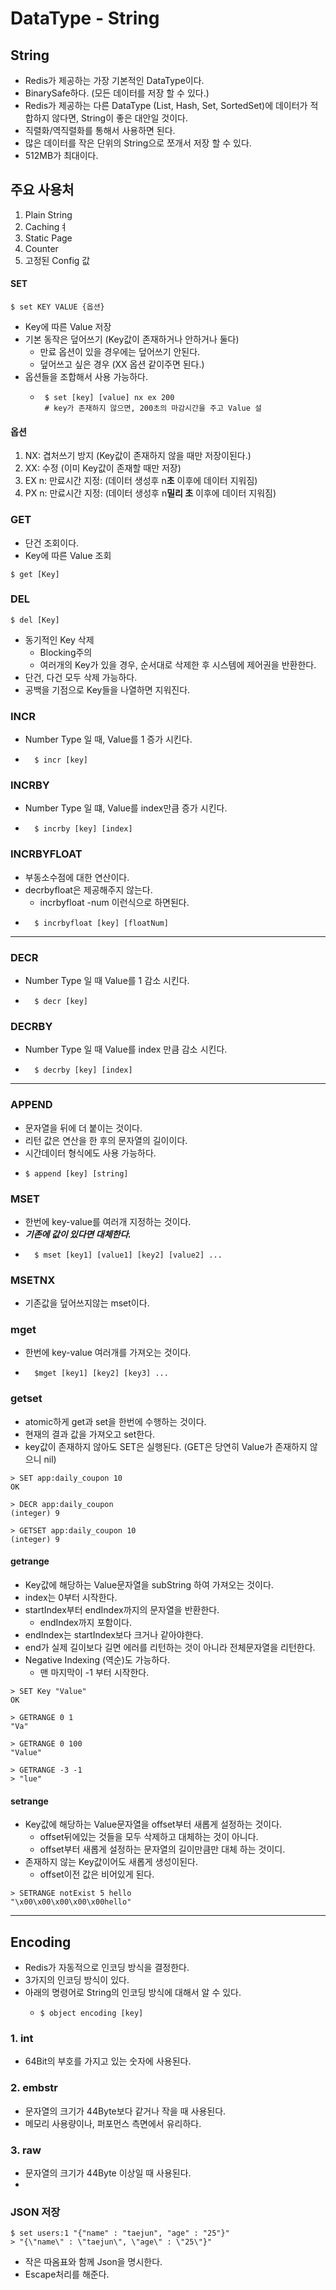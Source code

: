 # DataType - String

## String
- Redis가 제공하는 가장 기본적인 DataType이다.
- BinarySafe하다. (모든 데이터를 저장 할 수 있다.)
- Redis가 제공하는 다른 DataType (List, Hash, Set, SortedSet)에 데이터가 적합하지 않다면, String이 좋은 대안일 것이다.
- 직렬화/역직렬화를 통해서 사용하면 된다.
- 많은 데이터를 작은 단위의 String으로 쪼개서 저장 할 수 있다.
- 512MB가 최대이다.

## 주요 사용처
1. Plain String
2. Cachingㅕ
3. Static Page
4. Counter
5. 고정된 Config 값

#### SET
```shell
$ set KEY VALUE {옵션}
```
- Key에 따른 Value 저장
- 기본 동작은 덮어쓰기 (Key값이 존재하거나 안하거나 둘다)
  - 만료 옵션이 있을 경우에는 덮어쓰기 안된다.
  - 덮어쓰고 싶은 경우 (XX 옵션 같이주면 된다.)
- 옵션들을 조합해서 사용 가능하다.
  - ```shell
     $ set [key] [value] nx ex 200
     # key가 존재하지 않으면, 200초의 마감시간을 주고 Value 설
    ```
#### 옵션
1. NX: 겹처쓰기 방지 (Key값이 존재하지 않을 때만 저장이된다.)
2. XX: 수정 (이미 Key값이 존재할 때만 저장)
3. EX n: 만료시간 지정: (데이터 생성후 n**초** 이후에 데이터 지워짐)
4. PX n: 만료시간 지정: (데이터 생성후 n**밀리 초** 이후에 데이터 지워짐)

### GET
- 단건 조회이다.
- Key에 따른 Value 조회
```shell
$ get [Key]
```

### DEL
```shell
$ del [Key]
```
- 동기적인 Key 삭제
  - Blocking주의
  - 여러개의 Key가 있을 경우, 순서대로 삭제한 후 시스템에 제어권을 반환한다.
- 단건, 다건 모두 삭제 가능하다.
- 공백을 기점으로 Key들을 나열하면 지워진다.

### INCR
- Number Type 일 때, Value를 1 증가 시킨다.
- ```shell
    $ incr [key]
  ```
### INCRBY
- Number Type 일 떄, Value를 index만큼 증가 시킨다.
- ```shell
    $ incrby [key] [index]
  ```
  
### INCRBYFLOAT
- 부동소수점에 대한 연산이다.
- decrbyfloat은 제공해주지 않는다.
  - incrbyfloat -num 이런식으로 하면된다.
- ```shell
    $ incrbyfloat [key] [floatNum]
  ```
***

### DECR
- Number Type 일 때 Value를 1 감소 시킨다.
- ```shell
    $ decr [key]
  ```
  
### DECRBY
- Number Type 일 때 Value를 index 만큼 감소 시킨다.
- ```shell
    $ decrby [key] [index]
  ```
  
***

### APPEND
- 문자열을 뒤에 더 붙이는 것이다.
- 리턴 값은 연산을 한 후의 문자열의 길이이다.
- 시간데이터 형식에도 사용 가능하다.
- ```shell
  $ append [key] [string]
  ```  
  

### MSET
- 한번에 key-value를 여러개 지정하는 것이다.
- ***기존에 값이 있다면 대체한다.***
- ```shell
    $ mset [key1] [value1] [key2] [value2] ...
  ```
  
### MSETNX
- 기존값을 덮어쓰지않는 mset이다.

### mget
- 한번에 key-value 여러개를 가져오는 것이다.
- ```shell
    $mget [key1] [key2] [key3] ...
  ```


### getset
- atomic하게 get과 set을 한번에 수행하는 것이다.
- 현재의 결과 값을 가져오고 set한다.
- key값이 존재하지 않아도 SET은 실행된다. (GET은 당연히 Value가 존재하지 않으니 nil)
```shell
> SET app:daily_coupon 10
OK

> DECR app:daily_coupon
(integer) 9

> GETSET app:daily_coupon 10
(integer) 9
```

#### getrange
- Key값에 해당하는 Value문자열을 subString 하여 가져오는 것이다.
- index는 0부터 시작한다.
- startIndex부터 endIndex까지의 문자열을 반환한다.
  - endIndex까지 포함이다.
- endIndex는 startIndex보다 크거나 같아야한다.
- end가 실제 길이보다 길면 에러를 리턴하는 것이 아니라 전체문자열을 리턴한다.
- Negative Indexing (역순)도 가능하다.
  - 맨 마지막이 -1 부터 시작한다.
```shell
> SET Key "Value"
OK

> GETRANGE 0 1
"Va"

> GETRANGE 0 100
"Value"

> GETRANGE -3 -1
> "lue"
```

#### setrange
- Key값에 해당하는 Value문자열을 offset부터 새롭게 설정하는 것이다.
  - offset뒤에있는 것들을 모두 삭제하고 대체하는 것이 아니다.
  - offset부터 새롭게 설정하는 문자열의 길이만큼만 대체 하는 것이디.
- 존재하지 않는 Key값이어도 새롭게 생성이된다.
  - offset이전 값은 비어있게 된다.
```shell
> SETRANGE notExist 5 hello
"\x00\x00\x00\x00\x00hello"
```

***

## Encoding
- Redis가 자동적으로 인코딩 방식을 결정한다.
- 3가지의 인코딩 방식이 있다.
- 아래의 명령어로 String의 인코딩 방식에 대해서 알 수 있다.
  - ```shell
    $ object encoding [key]
    ```

### 1. int
- 64Bit의 부호를 가지고 있는 숫자에 사용된다.

### 2. embstr
- 문자열의 크기가 44Byte보다 같거나 작을 때 사용된다.
- 메모리 사용량이나, 퍼포먼스 측면에서 유리하다.

### 3. raw
- 문자열의 크기가 44Byte 이상일 때 사용된다.
- 

### JSON 저장
```shell
$ set users:1 "{"name" : "taejun", "age" : "25"}"
> "{\"name\" : \"taejun\", \"age\" : \"25\"}"
```
- 작은 따옴표와 함께 Json을 명시한다.
- Escape처리를 해준다.

